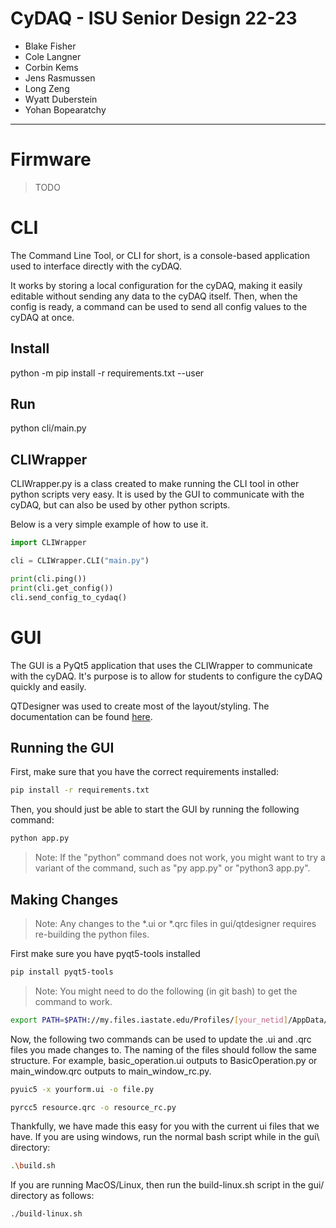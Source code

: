 # CyDAQ - ISU Senior Design 22-23
- Blake Fisher
- Cole Langner
- Corbin Kems
- Jens Rasmussen
- Long Zeng
- Wyatt Duberstein
- Yohan Bopearatchy
---

# Firmware

> TODO

# CLI
The Command Line Tool, or CLI for short, is a console-based application used to interface directly with the cyDAQ. 

It works by storing a local configuration for the cyDAQ, making it easily editable without sending any data to the cyDAQ itself. Then, when the config is ready, a command can be used to send all config values to the cyDAQ at once.  

## Install
python -m pip install -r requirements.txt --user

## Run
python cli/main.py

## CLIWrapper
CLIWrapper.py is a class created to make running the CLI tool in other python scripts very easy. It is used by the GUI to communicate with the cyDAQ, but can also be used by other python scripts. 

Below is a very simple example of how to use it. 
```python
import CLIWrapper

cli = CLIWrapper.CLI("main.py")

print(cli.ping())
print(cli.get_config())
cli.send_config_to_cydaq()
```

# GUI
The GUI is a PyQt5 application that uses the CLIWrapper to communicate with the cyDAQ. It's purpose is to allow for students to configure the cyDAQ quickly and easily. 

QTDesigner was used to create most of the layout/styling. The documentation can be found [here](https://doc.qt.io/qt-5/qtdesigner-manual.html). 

## Running the GUI

First, make sure that you have the correct requirements installed:
```bash
pip install -r requirements.txt
```

Then, you should just be able to start the GUI by running the following command:
```bash
python app.py
```

> Note: If the "python" command does not work, you might want to try a variant of the command, such as "py app.py" or "python3 app.py".

## Making Changes
> Note: Any changes to the *.ui or *.qrc files in gui/qtdesigner requires re-building the python files. 

First make sure you have pyqt5-tools installed
```bash
pip install pyqt5-tools
```

> Note: You might need to do the following (in git bash) to get the command to work.
```bash
export PATH=$PATH://my.files.iastate.edu/Profiles/[your_netid]/AppData/Roaming/Python/Python38/Scripts
```

Now, the following two commands can be used to update the .ui and .qrc files you made changes to. The naming of the files should follow the same structure. For example, basic_operation.ui outputs to BasicOperation.py or main_window.qrc outputs to main_window_rc.py. 
```bash
pyuic5 -x yourform.ui -o file.py
```
```bash
pyrcc5 resource.qrc -o resource_rc.py
```

Thankfully, we have made this easy for you with the current ui files that we have. If you are using windows, run the normal bash script while in the gui\ directory:
```bash
.\build.sh
```

If you are running MacOS/Linux, then run the build-linux.sh script in the gui/ directory as follows:
```bash
./build-linux.sh
```





